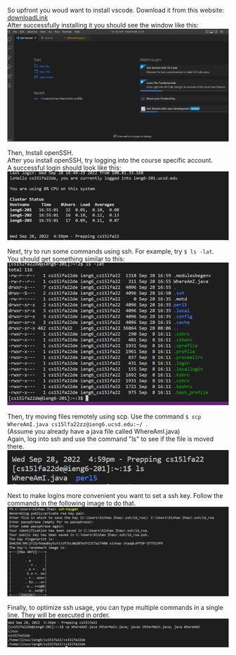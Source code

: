 
So upfront you woud want to install vscode. Download it from this website: [downloadLink](https://code.visualstudio.com/)  
After successfully installing it you should see the window like this:  
![image](https://github.com/XinhaoZhao/cse15l-labReport1/blob/main/img1.png?raw=true)  
  
  
  
Then, Install openSSH.  
After you install openSSH, try logging into the course specific account.  
A successful login should look like this:  
![image](https://github.com/XinhaoZhao/cse15l-labReport1/blob/main/img2.png?raw=true)  
  
  
Next, try to run some commands using ssh. For example, try `$ ls -lat`.  
You should get something similar to this:  
![image](https://github.com/XinhaoZhao/cse15l-labReport1/blob/main/img3.png?raw=true)  
  
Then, try moving files remotely using scp. Use the command `$ scp WhereAmI.java cs15lfa22zz@ieng6.ucsd.edu:~/ `.  
(Assume you already have a java file called WhereAmI.java)  
Again, log into ssh and use the command "ls" to see if the file is moved there.  
![image](https://github.com/XinhaoZhao/cse15l-labReport1/blob/main/img4.png?raw=true)  
  
Next to make logins more convenient you want to set a ssh key. Follow the commands in the following image to do that.  
![image](https://github.com/XinhaoZhao/cse15l-labReport1/blob/main/img5.png?raw=true)  

Finally, to optimize ssh usage, you can type multiple commands in a single line. They will be executed in order.    
![image](https://github.com/XinhaoZhao/cse15l-labReport1/blob/main/img6.png?raw=true)  
